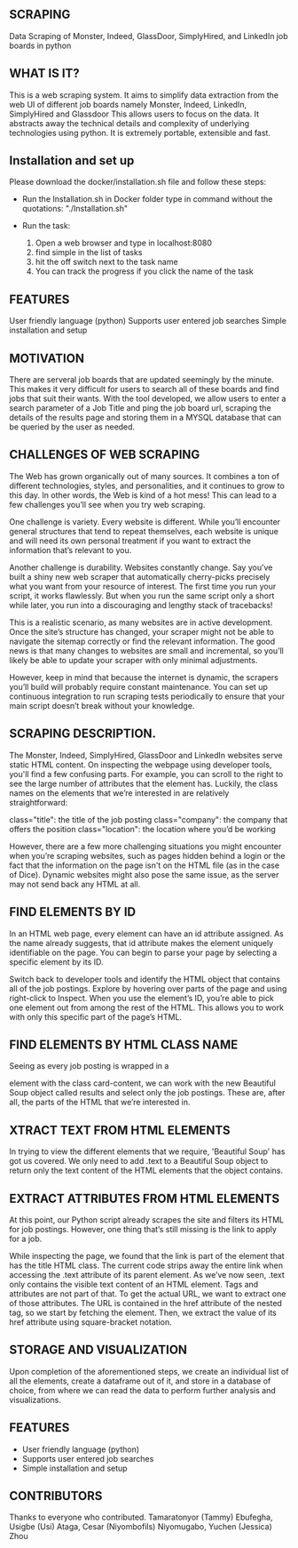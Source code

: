 ## SCRAPING
Data Scraping of Monster, Indeed, GlassDoor, SimplyHired, and LinkedIn job boards in python

## WHAT IS IT?
This is a web scraping system. It aims to simplify data extraction from the web UI of different job boards namely Monster, Indeed, LinkedIn, SimplyHired and Glassdoor
This allows users to focus on the data. It abstracts away the technical details and complexity of underlying technologies using python. It is extremely portable, extensible and fast.

## Installation and set up

Please download the docker/installation.sh file and follow these steps:

 - Run the Installation.sh in Docker folder type in command without the quotations: "./Installation.sh"

 - Run the task: 
      1. Open a web browser and type in localhost:8080
      2. find simple in the list of tasks
      3. hit the off switch next to the task name
      4. You can track the progress if you click the name of the task

## FEATURES
User friendly language (python)
Supports user entered job searches
Simple installation and setup

## MOTIVATION
There are serveral job boards that are updated seemingly by the minute. This makes it very difficult for users to search all of these boards and find jobs that suit their wants. With the tool developed, we allow users to enter a search parameter of a Job Title and ping the job board url, scraping the details of the results page and storing them in a MYSQL database that can be queried by the user as needed.

## CHALLENGES OF WEB SCRAPING
The Web has grown organically out of many sources. It combines a ton of different technologies, styles, and personalities, and it continues to grow to this day. In other words, the Web is kind of a hot mess! This can lead to a few challenges you’ll see when you try web scraping.

One challenge is variety. Every website is different. While you’ll encounter general structures that tend to repeat themselves, each website is unique and will need its own personal treatment if you want to extract the information that’s relevant to you.

Another challenge is durability. Websites constantly change. Say you’ve built a shiny new web scraper that automatically cherry-picks precisely what you want from your resource of interest. The first time you run your script, it works flawlessly. But when you run the same script only a short while later, you run into a discouraging and lengthy stack of tracebacks!

This is a realistic scenario, as many websites are in active development. Once the site’s structure has changed, your scraper might not be able to navigate the sitemap correctly or find the relevant information. The good news is that many changes to websites are small and incremental, so you’ll likely be able to update your scraper with only minimal adjustments.

However, keep in mind that because the internet is dynamic, the scrapers you’ll build will probably require constant maintenance. You can set up continuous integration to run scraping tests periodically to ensure that your main script doesn’t break without your knowledge.

## SCRAPING DESCRIPTION.
The Monster, Indeed, SimplyHired, GlassDoor and LinkedIn websites serve static HTML content. On inspecting the webpage using developer tools, you'll find a few confusing parts. For example, you can scroll to the right to see the large number of attributes that the <a> element has. Luckily, the class names on the elements that we’re interested in are relatively straightforward:

class="title": the title of the job posting
class="company": the company that offers the position
class="location": the location where you’d be working

However, there are a few more challenging situations you might encounter when you’re scraping websites, such as pages hidden behind a login or the fact that the information on the page isn't on the HTML file (as in the case of Dice). Dynamic websites might also pose the same issue, as the server may not send back any HTML at all.

## FIND ELEMENTS BY ID
In an HTML web page, every element can have an id attribute assigned. As the name already suggests, that id attribute makes the element uniquely identifiable on the page. You can begin to parse your page by selecting a specific element by its ID.

Switch back to developer tools and identify the HTML object that contains all of the job postings. Explore by hovering over parts of the page and using right-click to Inspect. When you use the element’s ID, you’re able to pick one element out from among the rest of the HTML. This allows you to work with only this specific part of the page’s HTML.

## FIND ELEMENTS BY HTML CLASS NAME
Seeing as every job posting is wrapped in a <section> element with the class card-content, we can work with the new Beautiful Soup object called results and select only the job postings. These are, after all, the parts of the HTML that we’re interested in.

## XTRACT TEXT FROM HTML ELEMENTS
In trying to view the different elements that we require, 'Beautiful Soup' has got us covered. We only need to add .text to a Beautiful Soup object to return only the text content of the HTML elements that the object contains.

## EXTRACT ATTRIBUTES FROM HTML ELEMENTS
At this point, our Python script already scrapes the site and filters its HTML for job postings. However, one thing that’s still missing is the link to apply for a job.

While inspecting the page, we found that the link is part of the element that has the title HTML class. The current code strips away the entire link when accessing the .text attribute of its parent element. As we’ve now seen, .text only contains the visible text content of an HTML element. Tags and attributes are not part of that. To get the actual URL, we want to extract one of those attributes. The URL is contained in the href attribute of the nested <a> tag, so we start by fetching the <a> element. Then, we extract the value of its href attribute using square-bracket notation.

## STORAGE AND VISUALIZATION
Upon completion of the aforementioned steps, we create an individual list of all the elements, create a dataframe out of it, and store in a database of choice, from where we can read the data to perform further analysis and visualizations.


## FEATURES
* User friendly language (python)
* Supports user entered job searches
* Simple installation and setup


## CONTRIBUTORS
Thanks to everyone who contributed. Tamaratonyor (Tammy) Ebufegha, Usigbe (Usi) Ataga, Cesar (Niyombofils) Niyomugabo, Yuchen (Jessica) Zhou


